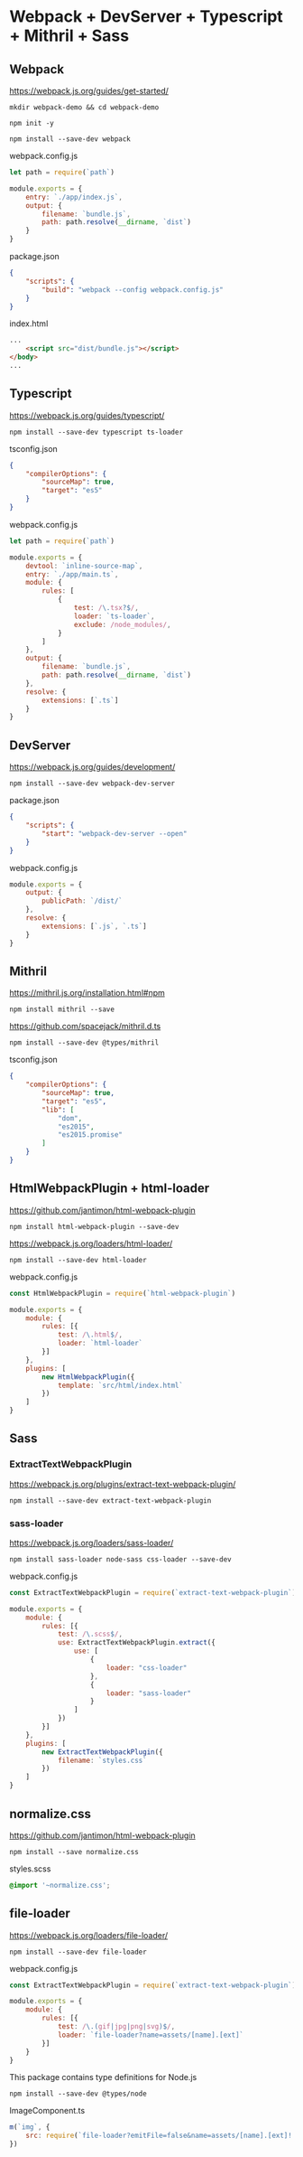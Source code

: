 # Webpack + DevServer + Typescript + Mithril + Sass
## Webpack
https://webpack.js.org/guides/get-started/

`mkdir webpack-demo && cd webpack-demo`

`npm init -y`

`npm install --save-dev webpack`

webpack.config.js
```javascript
let path = require(`path`)

module.exports = {
	entry: `./app/index.js`,
	output: {
		filename: `bundle.js`,
		path: path.resolve(__dirname, `dist`)
	}
}
```

package.json
```json
{
	"scripts": {
		"build": "webpack --config webpack.config.js"
	}
}
```

index.html
```html
...
	<script src="dist/bundle.js"></script>
</body>
...
```

## Typescript
https://webpack.js.org/guides/typescript/

`npm install --save-dev typescript ts-loader`

tsconfig.json
```json
{
	"compilerOptions": {
		"sourceMap": true,
		"target": "es5"
	}
}
```

webpack.config.js
```javascript
let path = require(`path`)

module.exports = {
	devtool: `inline-source-map`,
	entry: `./app/main.ts`,
	module: {
		rules: [
			{
				test: /\.tsx?$/,
				loader: `ts-loader`,
				exclude: /node_modules/,
			}
		]
	},
	output: {
		filename: `bundle.js`,
		path: path.resolve(__dirname, `dist`)
	},
	resolve: {
		extensions: [`.ts`]
	}
}
```

## DevServer
https://webpack.js.org/guides/development/

`npm install --save-dev webpack-dev-server`

package.json
```json
{
	"scripts": {
		"start": "webpack-dev-server --open"
	}
}
```

webpack.config.js
```javascript
module.exports = {
	output: {
		publicPath: `/dist/`
	},
	resolve: {
		extensions: [`.js`, `.ts`]
	}
}
```

## Mithril
https://mithril.js.org/installation.html#npm

`npm install mithril --save`

https://github.com/spacejack/mithril.d.ts

`npm install --save-dev @types/mithril`

tsconfig.json
```json
{
	"compilerOptions": {
		"sourceMap": true,
		"target": "es5",
		"lib": [
			"dom",
			"es2015",
			"es2015.promise"
		]
	}
}
```

## HtmlWebpackPlugin + html-loader
https://github.com/jantimon/html-webpack-plugin

`npm install html-webpack-plugin --save-dev`

https://webpack.js.org/loaders/html-loader/

`npm install --save-dev html-loader`

webpack.config.js
```javascript
const HtmlWebpackPlugin = require(`html-webpack-plugin`)

module.exports = {
	module: {
		rules: [{
			test: /\.html$/,
			loader: `html-loader`
		}]
	},
	plugins: [
		new HtmlWebpackPlugin({
			template: `src/html/index.html`
		})
	]
}
```

## Sass
### ExtractTextWebpackPlugin
https://webpack.js.org/plugins/extract-text-webpack-plugin/

`npm install --save-dev extract-text-webpack-plugin`

### sass-loader
https://webpack.js.org/loaders/sass-loader/

`npm install sass-loader node-sass css-loader --save-dev`

webpack.config.js
```javascript
const ExtractTextWebpackPlugin = require(`extract-text-webpack-plugin`)

module.exports = {
	module: {
		rules: [{
			test: /\.scss$/,
			use: ExtractTextWebpackPlugin.extract({
				use: [
					{
						loader: "css-loader"
					},
					{
						loader: "sass-loader"
					}
				]
			})
		}]
	},
	plugins: [
		new ExtractTextWebpackPlugin({
			filename: `styles.css`
		})
	]
}
```

## normalize.css
https://github.com/jantimon/html-webpack-plugin

`npm install --save normalize.css`

styles.scss
```css
@import '~normalize.css';
```

## file-loader
https://webpack.js.org/loaders/file-loader/

`npm install --save-dev file-loader`

webpack.config.js
```javascript
const ExtractTextWebpackPlugin = require(`extract-text-webpack-plugin`)

module.exports = {
	module: {
		rules: [{
			test: /\.(gif|jpg|png|svg)$/,
			loader: `file-loader?name=assets/[name].[ext]`
		}]
	}
}
```

This package contains type definitions for Node.js

`npm install --save-dev @types/node`

ImageComponent.ts
```javascript
m(`img`, {
	src: require(`file-loader?emitFile=false&name=assets/[name].[ext]!../../assets/images/test-image.svg`)
})
```

<!--"Basic HTML5 page": {
	"prefix": "html5",
	"body": [
		"<!DOCTYPE html>",
		"<html lang=\"en\">",
		"",
		"<head>",
		"\t<meta charset=\"utf-8\">",
		"\t<meta name=\"viewport\" content=\"width=device-width, initial-scale=1, shrink-to-fit=no\">",
		"",
		"\t<title>${1:title}</title>",
		"\t<!--<link rel=\"stylesheet\" href=\"dist/style.css\">",
		"</head>",
		"",
		"<body>",
		"\t<h1>Hello, ${1:title}!</h1>$0",
		"",
		"\t<!--<script src=\"dist/bundle.js\"></script>",
		"</body>",
		"",
		"</html>"
	],
	"description": "Basic HTML5 page"
}-->

<!--"Mithril component": {
	"prefix": "mithril component",
	"body": [
		"import * as m from 'mithril'",
		"import { Component } from 'mithril'",
		"",
		"export interface Attrs { }",
		"interface State { }",
		"",
		"type Vnode = m.Vnode<Attrs, State>",
		"type VnodeDOM = m.VnodeDOM<Attrs, State>",
		"",
		"export const ${1:ComponentName}: Component<Attrs, State> = {",
		"",
		"\t// oninit(vnode) { },",
		"",
		"\tview(vnode) {",
		"\t\treturn (",
		"\t\t\tm(`div`,",
		"\t\t\t\t`${1:ComponentName}`",
		"\t\t\t)",
		"\t\t)",
		"\t},",
		"",
		"\t// oncreate(vnode) { },",
		"\t// onbeforeupdate(vnode, old) { },",
		"\t// onupdate(vnode) { },",
		"\t// onbeforeremove(vnode) { },",
		"\t// onremove(vnode) { }",
		"}"
	],
	"description": "Mithril component"
}-->